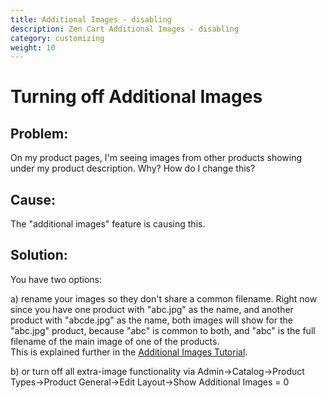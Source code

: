 ```yaml
---
title: Additional Images - disabling 
description: Zen Cart Additional Images - disabling 
category: customizing
weight: 10
---
```


# Turning off Additional Images
 
## Problem:

On my product pages, I'm seeing images from other products showing under my product description.  Why? How do I change this?

## Cause:

The "additional images" feature is causing this.

## Solution:

You have two options:

a) rename your images so they don't share a common filename.  Right now since you have one product with "abc.jpg" as the name, and another product with "abcde.jpg" as the name, both images will show for the "abc.jpg" product, because "abc" is common to both, and "abc" is the full filename of the main image of one of the products.  
This is explained further in the [Additional Images Tutorial](customizing/adding_multiple_images_to_a_product).

b) or turn off all extra-image functionality via Admin->Catalog->Product Types->Product General->Edit Layout->Show Additional Images = 0
